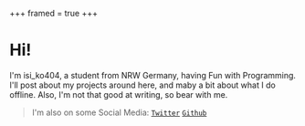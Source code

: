 +++
framed = true
+++

# Hi!
I'm isi_ko404, a student from NRW Germany, having Fun with Programming. I'll post about my projects around here, and maby a bit about what I do offline. Also, I'm not that good at writing, so bear with me.

> I'm also on some Social Media:
> [`Twitter`](https://twitter.com/isi_ko404) [`Github`](https://github.com/isiko)